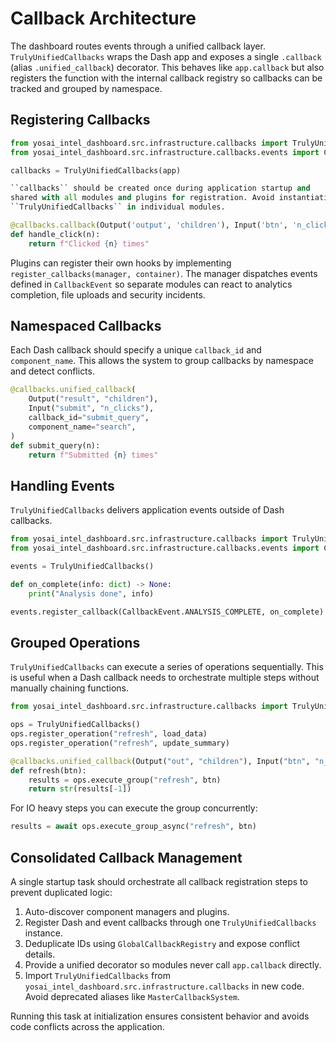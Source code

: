 # Callback Architecture

The dashboard routes events through a unified callback layer. `TrulyUnifiedCallbacks`
wraps the Dash app and exposes a single `.callback` (alias `.unified_callback`)
decorator. This behaves like `app.callback` but also registers the function with
the internal callback registry so callbacks can be tracked and grouped by
namespace.

## Registering Callbacks

```python
from yosai_intel_dashboard.src.infrastructure.callbacks import TrulyUnifiedCallbacks
from yosai_intel_dashboard.src.infrastructure.callbacks.events import CallbackEvent

callbacks = TrulyUnifiedCallbacks(app)

``callbacks`` should be created once during application startup and
shared with all modules and plugins for registration. Avoid instantiating
``TrulyUnifiedCallbacks`` in individual modules.

@callbacks.callback(Output('output', 'children'), Input('btn', 'n_clicks'))
def handle_click(n):
    return f"Clicked {n} times"
```

Plugins can register their own hooks by implementing `register_callbacks(manager, container)`.
The manager dispatches events defined in `CallbackEvent` so separate modules can
react to analytics completion, file uploads and security incidents.

## Namespaced Callbacks

Each Dash callback should specify a unique `callback_id` and `component_name`.
This allows the system to group callbacks by namespace and detect conflicts.

```python
@callbacks.unified_callback(
    Output("result", "children"),
    Input("submit", "n_clicks"),
    callback_id="submit_query",
    component_name="search",
)
def submit_query(n):
    return f"Submitted {n} times"
```

## Handling Events

`TrulyUnifiedCallbacks` delivers application events outside of Dash callbacks.

```python
from yosai_intel_dashboard.src.infrastructure.callbacks import TrulyUnifiedCallbacks
from yosai_intel_dashboard.src.infrastructure.callbacks.events import CallbackEvent

events = TrulyUnifiedCallbacks()

def on_complete(info: dict) -> None:
    print("Analysis done", info)

events.register_callback(CallbackEvent.ANALYSIS_COMPLETE, on_complete)
```

## Grouped Operations

`TrulyUnifiedCallbacks` can execute a series of operations sequentially. This is
useful when a Dash callback needs to orchestrate multiple steps without
manually chaining functions.


```python
from yosai_intel_dashboard.src.infrastructure.callbacks import TrulyUnifiedCallbacks

ops = TrulyUnifiedCallbacks()
ops.register_operation("refresh", load_data)
ops.register_operation("refresh", update_summary)

@callbacks.unified_callback(Output("out", "children"), Input("btn", "n_clicks"))
def refresh(btn):
    results = ops.execute_group("refresh", btn)
    return str(results[-1])
```

For IO heavy steps you can execute the group concurrently:

```python
results = await ops.execute_group_async("refresh", btn)
```

## Consolidated Callback Management

A single startup task should orchestrate all callback registration steps to prevent duplicated logic:

1. Auto-discover component managers and plugins.
2. Register Dash and event callbacks through one `TrulyUnifiedCallbacks` instance.
3. Deduplicate IDs using `GlobalCallbackRegistry` and expose conflict details.
4. Provide a unified decorator so modules never call `app.callback` directly.
5. Import `TrulyUnifiedCallbacks` from `yosai_intel_dashboard.src.infrastructure.callbacks` in new
   code. Avoid deprecated aliases like `MasterCallbackSystem`.

Running this task at initialization ensures consistent behavior and avoids code conflicts across the application.
